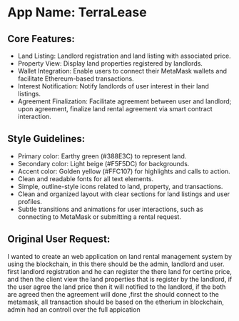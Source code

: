 # **App Name**: TerraLease

## Core Features:

- Land Listing: Landlord registration and land listing with associated price.
- Property View: Display land properties registered by landlords.
- Wallet Integration: Enable users to connect their MetaMask wallets and facilitate Ethereum-based transactions.
- Interest Notification: Notify landlords of user interest in their land listings.
- Agreement Finalization: Facilitate agreement between user and landlord; upon agreement, finalize land rental agreement via smart contract interaction.

## Style Guidelines:

- Primary color: Earthy green (#388E3C) to represent land.
- Secondary color: Light beige (#F5F5DC) for backgrounds.
- Accent color: Golden yellow (#FFC107) for highlights and calls to action.
- Clean and readable fonts for all text elements.
- Simple, outline-style icons related to land, property, and transactions.
- Clean and organized layout with clear sections for land listings and user profiles.
- Subtle transitions and animations for user interactions, such as connecting to MetaMask or submitting a rental request.

## Original User Request:
I wanted to create an web application on
 land rental management system by using the blockchain, in this there should be the admin, landlord and user. first landlord registration and he can register the there land for certine price, and then the client view the land properties that is register by the landlord, if the user agree the land price then it will notified to the landlord, if the both are agreed then the agreement will done ,first the should connect to the metamask, all transaction should be based on the etherium in blockchain, admin had an controll over the	full	appication
  